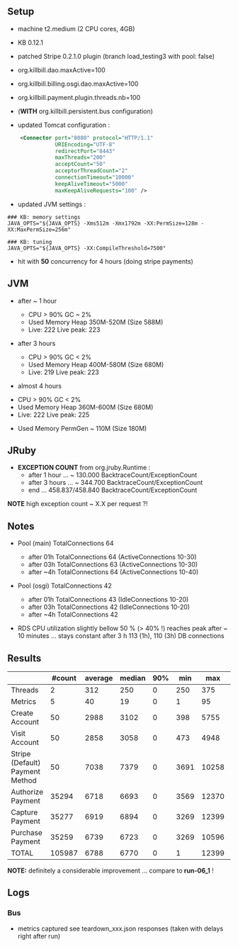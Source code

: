 ## Setup

- machine t2.medium (2 CPU cores, 4GB)

- KB 0.12.1
- patched Stripe 0.2.1.0 plugin (branch load_testing3 with pool: false)

- org.killbill.dao.maxActive=100
- org.killbill.billing.osgi.dao.maxActive=100
- org.killbill.payment.plugin.threads.nb=100
- (**WITH** org.killbill.persistent.bus configuration)

- updated Tomcat configuration :
```xml
    <Connector port="8080" protocol="HTTP/1.1"
               URIEncoding="UTF-8"
               redirectPort="8443"
               maxThreads="200"
               acceptCount="50"
               acceptorThreadCount="2"
               connectionTimeout="10000"
               keepAliveTimeout="5000"
               maxKeepAliveRequests="100" />
```

- updated JVM settings :
```
### KB: memory settings
JAVA_OPTS="${JAVA_OPTS} -Xms512m -Xmx1792m -XX:PermSize=128m -XX:MaxPermSize=256m"

### KB: tuning
JAVA_OPTS="${JAVA_OPTS} -XX:CompileThreshold=7500"
```

- hit with **50** concurrency for 4 hours (doing stripe payments)

## JVM

- after ~ 1 hour
  * CPU > 90% GC ~ 2%
  * Used Memory Heap 350M-520M (Size 588M)
  * Live: 222 Live peak: 223

- after 3 hours
  * CPU > 90% GC < 2%
  * Used Memory Heap 400M-580M (Size 680M)
  * Live: 219 Live peak: 223

 - almost 4 hours
  * CPU > 90% GC < 2%
  * Used Memory Heap 360M-600M (Size 680M)
  * Live: 222 Live peak: 225
  
- Used Memory PermGen ~ 110M (Size 180M)

## JRuby

- **EXCEPTION COUNT** from org.jruby.Runtime :
  * after 1 hour   ... ~ 130.000 BacktraceCount/ExceptionCount
  * after 3 hours  ... ~ 344.700 BacktraceCount/ExceptionCount
  * end  ... 458.837/458.840 BacktraceCount/ExceptionCount

**NOTE** high exception count ~ X.X per request ?!

## Notes

- Pool (main) TotalConnections 64
  * after 01h TotalConnections 64 (ActiveConnections 10-30)
  * after 03h TotalConnections 63 (ActiveConnections 10-30)
  * after ~4h TotalConnections 64 (ActiveConnections 10-40)

- Pool (osgi) TotalConnections 42
  * after 01h TotalConnections 43 (IdleConnections 10-20)
  * after 03h TotalConnections 42 (IdleConnections 10-20)
  * after ~4h TotalConnections 42

- RDS CPU utilization slightly bellow 50 % (> 40% !)
  reaches peak after ~ 10 minutes ... stays constant after 3 h
  113 (1h), 110 (3h) DB connections

## Results

|                                 | #count | average | median | 90% |  min |   max |   errors | bandwidth |
| ------------------------------- | ------ | ------- | ------ | --- | ---- | ----- | -------- | --------- |
|                         Threads |      2 |     312 |    250 |   0 |  250 |   375 | 0.00000% |    0.02/s |
|                         Metrics |      5 |      40 |     19 |   0 |    1 |    95 | 0.20000% |    0.02/s |
|                  Create Account |     50 |    2988 |   3102 |   0 |  398 |  5755 | 0.00000% |    1.29/s |
|                   Visit Account |     50 |    2858 |   3058 |   0 |  473 |  4948 | 0.00000% |    1.78/s |
| Stripe (Default) Payment Method |     50 |    7038 |   7379 |   0 | 3691 | 10258 | 0.00000% |    1.09/s |
|               Authorize Payment |  35294 |    6718 |   6693 |   0 | 3569 | 12370 | 0.00000% |    2.16/s |
|                 Capture Payment |  35277 |    6919 |   6894 |   0 | 3269 | 12399 | 0.00000% |    1.91/s |
|                Purchase Payment |  35259 |    6739 |   6723 |   0 | 3269 | 10596 | 0.00000% |    2.16/s |
|                           TOTAL | 105987 |    6788 |   6770 |   0 |    1 | 12399 | 0.00001% |    6.26/s |

**NOTE:** definitely a considerable improvement ... compare to **run-06_1** !

## Logs



### Bus

- metrics captured see teardown_xxx.json responses (taken with delays right after run)
